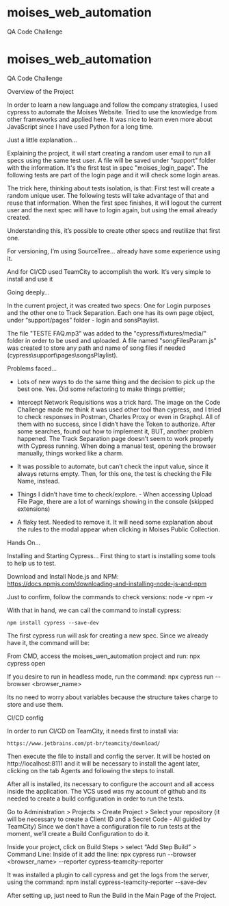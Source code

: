 # moises_web_automation
QA Code Challenge

# moises_web_automation
QA Code Challenge

Overview of the Project

In order to learn a new language and follow the company strategies, I used cypress to automate the Moises Website. Tried to use the knowledge from other frameworks and applied here. It was nice to learn even more about JavaScript since I have used Python for a long time.


Just a little explanation…

Explaining the project, it will start creating a random user email to run all specs using the same test user.
A file will be saved under “support” folder with the information. It's the first test in spec "moises_login_page".
The following tests are part of the login page and it will check some login areas.

The trick here, thinking about tests isolation, is that:
First test will create a random unique user. The following tests will take advantage of that and reuse that information.
When the first spec finishes, it will logout the current user and the next spec will have to login again, but using the email already created.

Understanding this, it’s possible to create other specs and reutilize that first one.

For versioning, I’m using SourceTree… already have some experience using it.

And for CI/CD used TeamCity to accomplish the work. It’s very simple to install and use it


Going deeply…

In the current project, it was created two specs:
One for Login purposes and the other one to Track Separation. Each one has its own page object, under “support/pages” folder - login and sonsPlaylist.

The file "TESTE FAQ.mp3" was added to the "cypress/fixtures/media/" folder in order to be used and uploaded.
A file named "songFilesParam.js" was created to store any path and name of song files if needed (cypress\support\pages\songsPlaylist).


Problems faced…

- Lots of new ways to do the same thing and the decision to pick up the best one. Yes. Did some refactoring to make things prettier;

- Intercept Network Requisitions was a trick hard. The image on the Code Challenge made me think it was used other tool than cypress, and I tried to check responses in Postman, Charles Proxy or even in Graphql. All of them with no success, since I didn’t have the Token to authorize. After some searches, found out how to implement it, BUT, another problem happened. The Track Separation page doesn’t seem to work properly with Cypress running. When doing a manual test, opening the browser manually, things worked like a charm.

- It was possible to automate, but can’t check the input value, since it always returns empty. Then, for this one, the test is checking the File Name, instead.

- Things I didn’t have time to check/explore. - When accessing Upload File Page, there are a lot of warnings showing in the console (skipped extensions)

- A flaky test. Needed to remove it. It will need some explanation about the rules to the modal appear when clicking in Moises Public Collection.


Hands On…

Installing and Starting Cypress…
First thing to start is installing some tools to help us to test.

Download and Install Node.js and NPM:
    https://docs.npmjs.com/downloading-and-installing-node-js-and-npm

Just to confirm, follow the commands to check versions:
    node -v
    npm -v

With that in hand, we can call the command to install cypress:

    npm install cypress --save-dev

The first cypress run will ask for  creating a new spec. Since we already have it, the command will be:

From CMD, access the moises_wen_automation project and run:
    npx cypress open

If you desire to run in headless mode, run the command:
    npx cypress run --browser <browser_name>

Its no need to worry about variables because the structure takes charge to store and use them.


CI/CD config

In order to run CI/CD on TeamCity, it needs first to install via:

    https://www.jetbrains.com/pt-br/teamcity/download/

Then execute the file to install and config the server.
It will be hosted on http://localhost:8111 and it will be necessary to install the agent later, clicking on the tab Agents and following the steps to install.

After all is installed, its necessary to configure the account and all access inside the application.
The VCS used was my account of github and its needed to create a build configuration in order to run the tests.

Go to Administration > Projects > Create Project > Select your repository (it will be necessary to create a Client ID and a Secret Code - All guided by TeamCity)
Since we don’t have a configuration file to run tests at the moment, we’ll create a Build Configuration to do it.

Inside your project, click on Build Steps > select “Add Step Build” > Command Line:
Inside of it add the line:
    npx cypress run --browser <browser_name> --reporter cypress-teamcity-reporter

It was installed a plugin to call cypress and get the logs from the server, using the command:
    npm install cypress-teamcity-reporter --save-dev

After setting up, just need to Run the Build in the Main Page of the Project.